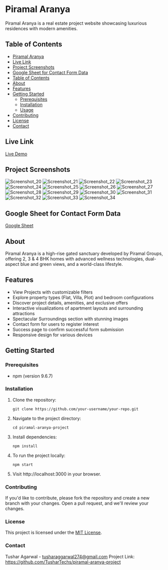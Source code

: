 # Piramal Aranya

Piramal Aranya is a real estate project website showcasing luxurious residences with modern amenities.

## Table of Contents

  - [Piramal Aranya](#piramal-aranya)
  - [Live Link](#live-link)
  - [Project Screenshots](#project-screenshots)
  - [Google Sheet for Contact Form Data](#google-sheet-for-contact-form-data)
  - [Table of Contents](#table-of-contents)
  - [About](#about)
  - [Features](#features)
  - [Getting Started](#getting-started)
    - [Prerequisites](#prerequisites)
    - [Installation](#installation)
    - [Usage](#usage)
  - [Contributing](#contributing)
  - [License](#license)
  - [Contact](#contact)

##  Live Link

[Live Demo](https://piramal-aranya-project.vercel.app/)

## Project Screenshots

![Screenshot_20](https://github.com/TusharTechs/piramal-aranya-project/assets/56952465/686e823b-b768-4ce1-9642-2a67bd7c606b)
![Screenshot_21](https://github.com/TusharTechs/piramal-aranya-project/assets/56952465/42e018de-34df-4ce5-9506-dae782af429e)
![Screenshot_22](https://github.com/TusharTechs/piramal-aranya-project/assets/56952465/28ac5f65-b287-4a19-ab7d-eb9bddf04c64)
![Screenshot_23](https://github.com/TusharTechs/piramal-aranya-project/assets/56952465/38254b51-5c82-4e84-be50-d81f2ba3a0fe)
![Screenshot_24](https://github.com/TusharTechs/piramal-aranya-project/assets/56952465/4eaafef0-40dc-422f-bed4-a039ef26697d)
![Screenshot_25](https://github.com/TusharTechs/piramal-aranya-project/assets/56952465/5f230a68-560d-4b32-9314-35805371f8ed)
![Screenshot_26](https://github.com/TusharTechs/piramal-aranya-project/assets/56952465/86f510f4-e328-4fee-ac54-667c73ae24f3)
![Screenshot_27](https://github.com/TusharTechs/piramal-aranya-project/assets/56952465/96f814f0-0e9c-43b2-afeb-11d89e56f6eb)
![Screenshot_28](https://github.com/TusharTechs/piramal-aranya-project/assets/56952465/a6489323-37c7-4487-9e09-11283c51231e)
![Screenshot_29](https://github.com/TusharTechs/piramal-aranya-project/assets/56952465/587361ed-c6bd-431e-bbb8-edac623885fe)
![Screenshot_30](https://github.com/TusharTechs/piramal-aranya-project/assets/56952465/5f8066f3-9a66-486f-8c68-d5d12a3ea24f)
![Screenshot_31](https://github.com/TusharTechs/piramal-aranya-project/assets/56952465/13f0dccd-1433-48f5-bc62-bb9029e5b067)
![Screenshot_32](https://github.com/TusharTechs/piramal-aranya-project/assets/56952465/db8d3343-53e5-4b83-b8a9-320a3ecbf259)
![Screenshot_33](https://github.com/TusharTechs/piramal-aranya-project/assets/56952465/40a00c10-5af5-4909-8ab6-17890ad35c50)
![Screenshot_34](https://github.com/TusharTechs/piramal-aranya-project/assets/56952465/a24d266c-a3ad-4954-82e3-a858c3c381c0)

## Google Sheet for Contact Form Data

[Google Sheet](https://docs.google.com/spreadsheets/d/1BdVuko10y5SoS9hn3DTP86tt14RHrBwnxsBswmZlE-Q/edit?usp=sharing)

## About

Piramal Aranya is a high-rise gated sanctuary developed by Piramal Groups, offering 2, 3 & 4 BHK homes with advanced wellness technologies, dual-aspect blue and green views, and a world-class lifestyle.

## Features

- View Projects with customizable filters
- Explore property types (Flat, Villa, Plot) and bedroom configurations
- Discover project details, amenities, and exclusive offers
- Interactive visualizations of apartment layouts and surrounding attractions
- Spectacular Surroundings section with stunning images
- Contact form for users to register interest
- Success page to confirm successful form submission
- Responsive design for various devices

## Getting Started

### Prerequisites

- npm (version 9.6.7)

### Installation

1. Clone the repository:

   `git clone https://github.com/your-username/your-repo.git`
2. Navigate to the project directory:

   `cd piramal-aranya-project`

3. Install dependencies:

   `npm install`
   
4. To run the project locally:

   `npm start`

5. Visit http://localhost:3000 in your browser.

### Contributing
If you'd like to contribute, please fork the repository and create a new branch with your changes. Open a pull request, and we'll review your changes.

### License
This project is licensed under the [MIT License](License).

### Contact
Tushar Agarwal - tusharaggarwal274@gmail.com
Project Link: https://github.com/TusharTechs/piramal-aranya-project
